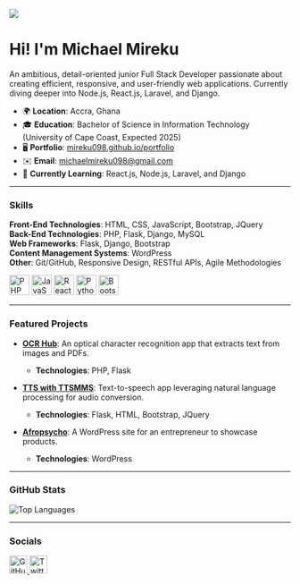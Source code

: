 ![](https://user-images.githubusercontent.com/18350557/176309783-0785949b-9127-417c-8b55-ab5a4333674e.gif)  
# Hi! I'm Michael Mireku

An ambitious, detail-oriented junior Full Stack Developer passionate about creating efficient, responsive, and user-friendly web applications. Currently diving deeper into Node.js, React.js, Laravel, and Django.

- 🌍  **Location**: Accra, Ghana
- 🎓 **Education**: Bachelor of Science in Information Technology (University of Cape Coast, Expected 2025)
- 🖥️  **Portfolio**: [mireku098.github.io/portfolio](http://mireku098.github.io/portfolio/)
- ✉️  **Email**: [michaelmireku098@gmail.com](mailto:michaelmireku098@gmail.com)
- 🧠  **Currently Learning**: React.js, Node.js, Laravel, and Django

---

### Skills  

**Front-End Technologies**: HTML, CSS, JavaScript, Bootstrap, JQuery  
**Back-End Technologies**: PHP, Flask, Django, MySQL  
**Web Frameworks**: Flask, Django, Bootstrap  
**Content Management Systems**: WordPress  
**Other**: Git/GitHub, Responsive Design, RESTful APIs, Agile Methodologies  

<p align="left">
    <a href="https://www.php.net/" target="_blank" rel="noreferrer"><img src="https://raw.githubusercontent.com/danielcranney/readme-generator/main/public/icons/skills/php-colored.svg" width="36" height="36" alt="PHP" /></a>
    <a href="https://developer.mozilla.org/en-US/docs/Web/JavaScript" target="_blank" rel="noreferrer"><img src="https://raw.githubusercontent.com/danielcranney/readme-generator/main/public/icons/skills/javascript-colored.svg" width="36" height="36" alt="JavaScript" /></a>
    <a href="https://reactjs.org/" target="_blank" rel="noreferrer"><img src="https://raw.githubusercontent.com/danielcranney/readme-generator/main/public/icons/skills/react-colored.svg" width="36" height="36" alt="React" /></a>
    <a href="https://www.python.org/" target="_blank" rel="noreferrer"><img src="https://raw.githubusercontent.com/danielcranney/readme-generator/main/public/icons/skills/python-colored.svg" width="36" height="36" alt="Python" /></a>
    <a href="https://getbootstrap.com/" target="_blank" rel="noreferrer"><img src="https://raw.githubusercontent.com/danielcranney/readme-generator/main/public/icons/skills/bootstrap-colored.svg" width="36" height="36" alt="Bootstrap" /></a>
</p>

---

### Featured Projects

- **[OCR Hub](https://ocrhub.42web.io)**: An optical character recognition app that extracts text from images and PDFs.
  - **Technologies**: PHP, Flask

- **[TTS with TTSMMS](https://github.com/mireku098/tts_with_ttsmms)**: Text-to-speech app leveraging natural language processing for audio conversion.
  - **Technologies**: Flask, HTML, Bootstrap, JQuery

- **[Afropsycho](https://afropsycho1.wordpress.com/)**: A WordPress site for an entrepreneur to showcase products.
  - **Technologies**: WordPress



---

### GitHub Stats

![Top Languages](https://github-readme-stats.vercel.app/api/top-langs/?username=mireku098&layout=compact&theme=radical)

---

### Socials

<p align="left">
    <a href="https://www.github.com/mireku098" target="_blank" rel="noreferrer">
        <img src="https://raw.githubusercontent.com/danielcranney/readme-generator/main/public/icons/socials/github.svg" width="32" height="32" alt="GitHub" />
    </a>
    <a href="https://www.x.com/_bigbro_michael" target="_blank" rel="noreferrer">
        <img src="https://raw.githubusercontent.com/danielcranney/readme-generator/main/public/icons/socials/twitter.svg" width="32" height="32" alt="Twitter" />
    </a>
</p>
